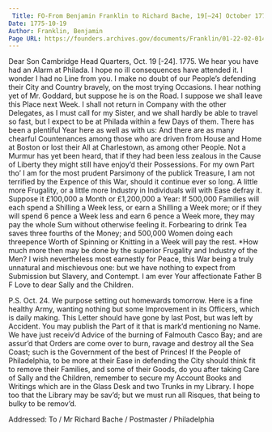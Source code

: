 ```yaml
---
 Title: FO-From Benjamin Franklin to Richard Bache, 19[–24] October 1775
Date: 1775-10-19
Author: Franklin, Benjamin
Page URL: https://founders.archives.gov/documents/Franklin/01-22-02-0143
---
```


Dear Son
Cambridge Head Quarters, Oct. 19 [-24]. 1775.
We hear you have had an Alarm at Philada. I hope no ill consequences have attended it. I wonder I had no Line from you. I make no doubt of our People’s defending their City and Country bravely, on the most trying Occasions.
I hear nothing yet of Mr. Goddard, but suppose he is on the Road. I suppose we shall leave this Place next Week. I shall not return in Company with the other Delegates, as I must call for my Sister, and we shall hardly be able to travel so fast, but I expect to be at Philada within a few Days of them.
There has been a plentiful Year here as well as with us: And there are as many chearful Countenances among those who are driven from House and Home at Boston or lost their All at Charlestown, as among other People. Not a Murmur has yet been heard, that if they had been less zealous in the Cause of Liberty they might still have enjoy’d their Possessions. For my own Part tho’ I am for the most prudent Parsimony of the publick Treasure, I am not terrified by the Expence of this War, should it continue ever so long. A little more Frugality, or a little more Industry in Individuals will with Ease defray it. Suppose it £100,000 a Month or £1,200,000 a Year: If 500,000 Families will each spend a Shilling a Week less, or earn a Shilling a Week more; or if they will spend 6 pence a Week less and earn 6 pence a Week more, they may pay the whole Sum without otherwise feeling it. Forbearing to drink Tea saves three fourths of the Money; and 500,000 Women doing each threepence Worth of Spinning or Knitting in a Week will pay the rest.
   *How much more then may be done by the superior Frugality and Industry of the Men?
I wish nevertheless most earnestly for Peace, this War being a truly unnatural and mischievous one: but we have nothing to expect from Submission but Slavery, and Contempt. I am ever Your affectionate Father 
B F
Love to dear Sally and the Children.

P.S. Oct. 24. We purpose setting out homewards tomorrow. Here is a fine healthy Army, wanting nothing but some Improvement in its Officers, which is daily making.
This Letter should have gone by last Post, but was left by Accident. You may publish the Part of it that is mark’d mentioning no Name. We have just receiv’d Advice of the burning of Falmouth Casco Bay; and are assur’d that Orders are come over to burn, ravage and destroy all the Sea Coast; such is the Government of the best of Princes! If the People of Philadelphia, to be more at their Ease in defending the City should think fit to remove their Families, and some of their Goods, do you after taking Care of Sally and the Children, remember to secure my Account Books and Writings which are in the Glass Desk and two Trunks in my Library. I hope too that the Library may be sav’d; but we must run all Risques, that being to bulky to be remov’d.

 
Addressed: To / Mr Richard Bache / Postmaster / Philadelphia

